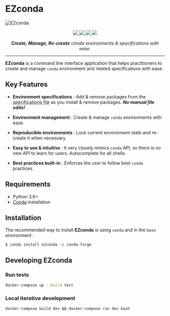 # EZconda

![EZconda](logo.png)

<p align="center">
    <a href="https://github.com/SarthakJariwala/ezconda/actions?workflow=Tests">
        <img src="https://github.com/SarthakJariwala/ezconda/workflows/Tests/badge.svg">
    </a>
    <a href="https://codecov.io/gh/SarthakJariwala/ezconda">
        <img src="https://codecov.io/gh/SarthakJariwala/ezconda/branch/main/graph/badge.svg">
    </a>
    <a href="https://pypi.org/project/ezconda/">
        <img src="https://img.shields.io/pypi/v/ezconda.svg">
    </a>
    <a href="https://ezconda.sarthakjariwala.com">
        <img src="https://github.com/SarthakJariwala/ezconda/workflows/Docs/badge.svg">
    </a>
</p>

<p align="center">
    <em><b>Create, Manage, Re-create</b> conda environments & specifications with ease.</em>
</p>

---

**EZconda** is a command line interface application that helps practitioners to create and manage `conda` environment and related specifications with ease.

## Key Features

- **Environment specifications** : Add & remove packages from the <abbr title="commonly known as environment.yml file">specifications file</abbr> as you install & remove packages. _**No manual file edits!**_

- **Environment management** : Create & manage `conda` environments with ease.

- **Reproducible environments** : Lock current environment state and re-create it when necessary.

- **Easy to use & intuitive** : It very closely mimics `conda` API, so there is no new API to learn for users. Autocomplete for all shells.

- **Best practices built-in** : Enforces the user to follow best `conda` practices.

## Requirements

- Python 3.6+
- [Conda](https://docs.conda.io/projects/conda/en/latest/user-guide/install/index.html) installation

## Installation

The recommended way to install **EZconda** is using `conda` and in the `base` environment : 

```console
$ conda install ezconda -c conda-forge
```

## Developing EZconda

### Run tests

```bash
docker-compose up --build test
```

### Local iterative development

```bash
docker-compose build dev && docker-compose run dev bash
```